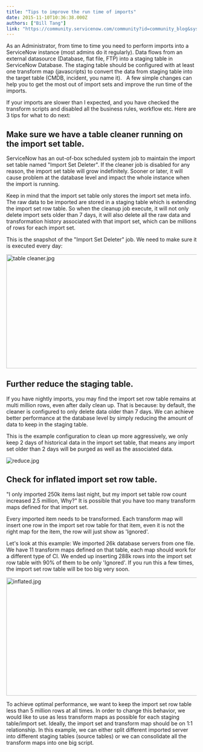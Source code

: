 ```yaml
---
title: "Tips to improve the run time of imports"
date: 2015-11-10T10:36:38.000Z
authors: ["Bill Tang"]
link: "https://community.servicenow.com/community?id=community_blog&sys_id=7adc2a65dbd0dbc01dcaf3231f9619a9"
---
```

<p>As an Administrator, from time to time you need to perform imports into a ServiceNow instance (most admins do it regularly). Data flows from an external datasource (Database, flat file, FTP) into a staging table in ServiceNow Database. The staging table should be configured with at least one transform map (javascripts) to convert the data from staging table into the target table (CMDB, incident, you name it).   A few simple changes can help you to get the most out of import sets and improve the run time of the imports.</p><p></p><p>If your imports are slower than I expected, and you have checked the transform scripts and disabled all the business rules, workflow etc. Here are 3 tips for what to do next:</p><p></p><h2>Make sure we have a table cleaner running on the import set table.</h2><p>ServiceNow has an out-of-box scheduled system job to maintain the import set table named "Import Set Deleter". If the cleaner job is disabled for any reason, the import set table will grow indefinitely. Sooner or later, it will cause problem at the database level and impact the whole instance when the import is running.</p><p></p><p>Keep in mind that the import set table only stores the import set meta info. The raw data to be imported are stored in a staging table which is extending the import set row table. So when the cleanup job execute, it will not only delete import sets older than 7 days, it will also delete all the raw data and transformation history associated with that import set, which can be millions of rows for each import set.</p><p></p><p>This is the snapshot of the "Import Set Deleter" job. We need to make sure it is executed every day:</p><p><img   alt="table cleaner.jpg" class="image-4 jive-image" src="3ec72442db5857041dcaf3231f96190f.iix" style="width: 620px; height: 302px; display: block; margin-left: auto; margin-right: auto;"/></p><p></p><p></p><p></p><h2>Further reduce the staging table.</h2><p>If you have nightly imports, you may find the import set row table remains at multi million rows, even after daily clean up. That is because: by default, the cleaner is configured to only delete data older than 7 days. We can achieve better performance at the database level by simply reducing the amount of data to keep in the staging table.</p><p></p><p>This is the example configuration to clean up more aggressively, we only keep 2 days of historical data in the import set table, that means any import set older than 2 days will be purged as well as the associated data.</p><p><img   alt="reduce.jpg" class="image-5 jive-image" src="c2558042db98db048c8ef4621f961959.iix" style="height: auto;"/></p><p></p><p></p><p></p><p></p><p></p><h2>Check for inflated import set row table.</h2><p>"I only imported 250k items last night, but my import set table row count increased 2.5 million, Why?" It is possible that you have too many transform maps defined for that import set.</p><p></p><p>Every imported item needs to be transformed. Each transform map will insert one row in the import set row table for that item, even it is not the right map for the item, the row will just show as 'Ignored'.</p><p></p><p>Let's look at this example: We imported 26k database servers from one file. We have 11 transform maps defined on that table, each map should work for a different type of CI. We ended up inserting 288k rows into the import set row table with 90% of them to be only 'Ignored'. If you run this a few times, the import set row table will be too big very soon.</p><p><img   alt="inflated.jpg" class="image-6 jive-image" src="b74133b9db9c93049c9ffb651f9619e5.iix" style="width: 620px; height: 313px; display: block; margin-left: auto; margin-right: auto;"/></p><p></p><p>To achieve optimal performance, we want to keep the import set row table less than 5 million rows at all times. In order to change this behavior, we would like to use as less transform maps as possible for each staging table/import set. Ideally, the import set and transform map should be on 1:1 relationship. In this example, we can either split different imported server into different staging tables (source tables) or we can consolidate all the transform maps into one big script.</p>